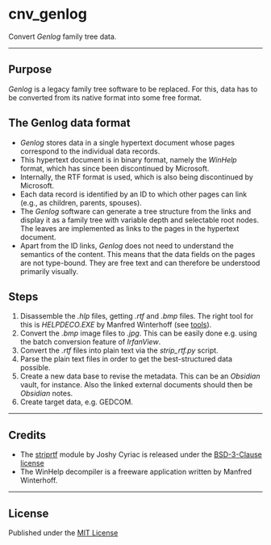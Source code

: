 # cnv_genlog

Convert *Genlog* family tree data.

------------

## Purpose

*Genlog* is a legacy family tree software to be replaced. 
For this, data has to be converted from its native format into some free format.

## The Genlog data format

-   *Genlog* stores data in a single hypertext document whose pages correspond to the individual data records. 
-   This hypertext document is in binary format, namely the *WinHelp* format, which has since been discontinued by Microsoft. 
-   Internally, the RTF format is used, which is also being discontinued by Microsoft. 
-   Each data record is identified by an ID to which other pages can link (e.g., as children, parents, spouses).
-   The *Genlog* software can generate a tree structure from the links and display it as a family tree 
    with variable depth and selectable root nodes. The leaves are implemented as links to the pages in the hypertext document. 
-   Apart from the ID links, *Genlog* does not need to understand the semantics of the content. 
    This means that the data fields on the pages are not type-bound. 
    They are free text and can therefore be understood primarily visually. 


## Steps

1. Disassemble the *.hlp* files, getting *.rtf* and *.bmp* files. The right tool for this is *HELPDECO.EXE* by Manfred Winterhoff 
   (see [tools](tools)).
2. Convert the *.bmp* image files to *.jpg*. This can be easily done e.g. using the batch conversion feature of *IrfanView*. 
3. Convert the *.rtf* files into plain text via the *strip_rtf.py* script.
4. Parse the plain text files in order to get the best-structured data possible.
5. Create a new data base to revise the metadata. This can be an *Obsidian* vault, for instance. 
   Also the linked external documents should then be *Obsidian* notes.
6. Create target data, e.g. GEDCOM. 

------------

## Credits

- The [striprtf](https://github.com/joshy/striprtf) module by Joshy Cyriac 
  is released under the [BSD-3-Clause license](https://github.com/joshy/striprtf?tab=BSD-3-Clause-1-ov-file#readme)
- The WinHelp decompiler is a freeware application written by Manfred Winterhoff.

------------

## License

Published under the [MIT License](https://opensource.org/licenses/mit-license.php)
